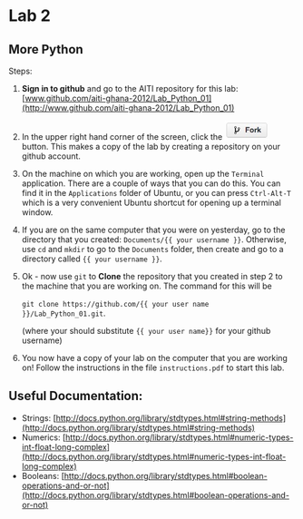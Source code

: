 # Lab 2
## More Python

Steps:

 1. __Sign in to github__ and go to the AITI repository for this lab:
    [www.github.com/aiti-ghana-2012/Lab_Python_01](http://www.github.com/aiti-ghana-2012/Lab_Python_01)

 3. In the upper right hand corner of the screen, click the ![Fork](/static/images/github-fork-button.jpg) button.
    This makes a copy of the lab by creating a repository on your github account.

 5. On the machine on which you are working, open up the `Terminal`
    application. There are a couple of ways that you can do this.
    You can find it in the `Applications` folder of Ubuntu, or you
    can press `Ctrl-Alt-T` which is a very convenient Ubuntu shortcut
    for opening up a terminal window.

 6. If you are on the same computer that you were on yesterday, go to the directory that
    you created: `Documents/{{ your username }}`.
   Otherwise, use `cd` and `mkdir` to go to the `Documents` folder, then create and go to
   a directory called `{{ your username }}`.

 4. Ok - now use `git` to __Clone__ the repository that you created in step 2 to the machine that you are working on.
    The command for this will be 

    `git clone https://github.com/{{ your user name }}/Lab_Python_01.git`.
    

    (where your should substitute `{{ your user name}}` for your github username)

 5. You now have a copy of your lab on the computer that you are working on!
    Follow the instructions in the file `instructions.pdf` to start this lab.



## Useful Documentation:
 - Strings: [http://docs.python.org/library/stdtypes.html#string-methods](http://docs.python.org/library/stdtypes.html#string-methods)
 - Numerics: [http://docs.python.org/library/stdtypes.html#numeric-types-int-float-long-complex](http://docs.python.org/library/stdtypes.html#numeric-types-int-float-long-complex)
 - Booleans: [http://docs.python.org/library/stdtypes.html#boolean-operations-and-or-not](http://docs.python.org/library/stdtypes.html#boolean-operations-and-or-not)